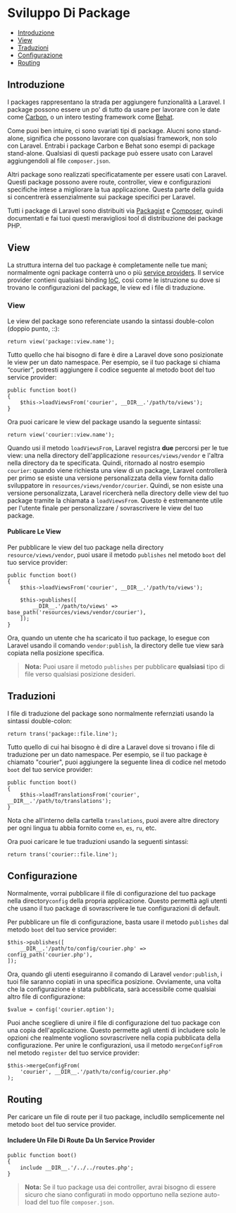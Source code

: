 # Sviluppo Di Package

- [Introduzione](#introduzione)
- [View](#view)
- [Traduzioni](#traduzioni)
- [Configurazione](#configurazione)
- [Routing](#routing)

<a name="introduzione"></a>
## Introduzione

I packages rappresentano la strada per aggiungere funzionalità a Laravel. I package possono essere un po' di tutto da usare per lavorare con le date come [Carbon](https://github.com/briannesbitt/Carbon), o un intero testing framework come [Behat](https://github.com/Behat/Behat).

Come puoi ben intuire, ci sono svariati tipi di package. Alucni sono stand-alone, significa che possono lavorare con qualsiasi framework, non solo con Laravel. Entrabi i package Carbon e Behat sono esempi di package stand-alone. Qualsiasi di questi package può essere usato con Laravel aggiungendoli al file `composer.json`.

Altri package sono realizzati specificatamente per essere usati con Laravel. Questi package possono avere route, controller, view e configurazioni specifiche intese a migliorare la tua applicazione. Questa parte della guida si concentrerà essenzialmente sui package specifici per Laravel.

Tutti i package di Laravel sono distribuiti via [Packagist](http://packagist.org) e [Composer](http://getcomposer.org), quindi documentati e fai tuoi questi meravigliosi tool di distribuzione dei package PHP.

<a name="view"></a>
## View

La struttura interna del tuo package è completamente nelle tue mani; normalmente ogni package conterrà uno o più [service providers](/docs/master/providers). Il service provider contieni qualsiasi binding [IoC](/docs/master/container), così come le istruzione su dove si trovano le configurazioni del package, le view ed i file di traduzione.

### View

Le view del package sono referenciate usando la sintassi double-colon (doppio punto, ::):

	return view('package::view.name');

Tutto quello che hai bisogno di fare è dire a Laravel dove sono posizionate le view per un dato namespace. Per esempio, se il tuo package si chiama “courier”, potresti aggiungere il codice seguente al metodo boot del tuo service provider:

	public function boot()
	{
		$this->loadViewsFrom('courier', __DIR__.'/path/to/views');
	}

Ora puoi caricare le view del package usando la seguente sintassi:

	return view('courier::view.name');

Quando usi il metodo `loadViewsFrom`, Laravel registra **due** percorsi per le tue view: una nella directory dell'applicazione `resources/views/vendor` e l'altra nella directory da te specificata. Quindi, ritornado al nostro esempio `courier`: quando viene richiesta una view di un package, Laravel controllerà per primo se esiste una versione personalizzata della view fornita dallo sviluppatore in `resources/views/vendor/courier`. Quindi, se non esiste una versione personalizzata, Laravel ricercherà nella directory delle view del tuo package tramite la chiamata a `loadViewsFrom`. Questo è estremanente utile per l'utente finale per personalizzare / sovrascrivere le view del tuo package.

#### Publicare Le View

Per pubblicare le view del tuo package nella directory `resource/views/vendor`, puoi usare il metodo `publishes` nel metodo `boot` del tuo service provider:

	public function boot()
	{
		$this->loadViewsFrom('courier', __DIR__.'/path/to/views');

		$this->publishes([
			__DIR__.'/path/to/views' => base_path('resources/views/vendor/courier'),
		]);
	}

Ora, quando un utente che ha scaricato il tuo package, lo esegue con Laravel usando il comando `vendor:publish`, la directory delle tue view sarà copiata nella posizione specifica.

> **Nota:** Puoi usare il metodo `publishes` per pubblicare **qualsiasi** tipo di file verso qualsiasi posizione desideri.

<a name="traduzioni"></a>
## Traduzioni

I file di traduzione del package sono normalmente refernziati usando la sintassi double-colon:

	return trans('package::file.line');

Tutto quello di cui hai bisogno è di dire a Laravel dove si trovano i file di traduzione per un dato namespace. Per esempio, se il tuo package è chiamato "courier", puoi aggiungere la seguente linea di codice nel metodo `boot` del tuo service provider:

	public function boot()
	{
		$this->loadTranslationsFrom('courier', __DIR__.'/path/to/translations');
	}

Nota che all'interno della cartella `translations`, puoi avere altre directory per ogni lingua tu abbia fornito come `en`, `es`, `ru`, etc.

Ora puoi caricare le tue traduzioni usando la seguenti sintassi:

	return trans('courier::file.line');

<a name="configurazione"></a>
## Configurazione

Normalmente, vorrai pubblicare il file di configurazione del tuo package nella directory`config` della propria applicazione. Questo permettà agli utenti che usano il tuo package di sovrascrivere le tue configurazioni di default.

Per pubblicare un file di configurazione, basta usare il metodo `publishes` dal metodo `boot` del tuo service provider:

	$this->publishes([
		__DIR__.'/path/to/config/courier.php' => config_path('courier.php'),
	]);

Ora, quando gli utenti eseguiranno il comando di Laravel `vendor:publish`, i tuoi file saranno copiati in una specifica posizione. Ovviamente, una volta che la configurazione è stata pubblicata, sarà accessibile come qualsiai altro file di configurazione:

	$value = config('courier.option');

Puoi anche scegliere di unire il file di configurazione del tuo package con una copia dell'applicazione. Questo permette agli utenti di includere solo le opzioni che realmente vogliono sovrascrivere nella copia pubblicata della configurazione. Per unire le configurazioni, usa il metodo `mergeConfigFrom` nel metodo `register` del tuo service provider:

	$this->mergeConfigFrom(
		'courier', __DIR__.'/path/to/config/courier.php'
	);

<a name="routing"></a>
## Routing

Per caricare un file di route per il tuo package, includilo semplicemente nel metodo `boot` del tuo service provider.

#### Includere Un File Di Route Da Un Service Provider

	public function boot()
	{
		include __DIR__.'/../../routes.php';
	}

> **Nota:** Se il tuo package usa dei controller, avrai bisogno di essere sicuro che siano configurati in modo opportuno nella sezione auto-load del tuo file `composer.json`.
